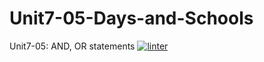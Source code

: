 # Unit7-05-Days-and-Schools
Unit7-05: AND, OR statements
 [![linter](https://github.com/Charlie-Dumpit-Jr/Unit7-05-Days-and-Schools/workflows/linter/badge.svg)](https://github.com/marketplace/actions/super-linter)
